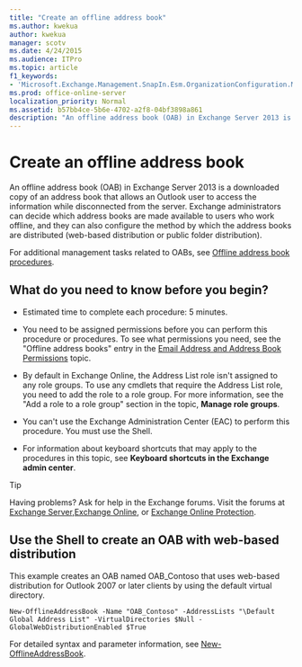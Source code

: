 ```yaml
---
title: "Create an offline address book"
ms.author: kwekua
author: kwekua
manager: scotv
ms.date: 4/24/2015
ms.audience: ITPro
ms.topic: article
f1_keywords:
- 'Microsoft.Exchange.Management.SnapIn.Esm.OrganizationConfiguration.Mailbox.NewOabWizardForm.OabIntroductionWizardPage'
ms.prod: office-online-server
localization_priority: Normal
ms.assetid: b57bb4ce-5b6e-4702-a2f8-04bf3898a861
description: "An offline address book (OAB) in Exchange Server 2013 is a downloaded copy of an address book that allows an Outlook user to access the information while disconnected from the server. Exchange administrators can decide which address books are made available to users who work offline, and they can also configure the method by which the address books are distributed (web-based distribution or public folder distribution)."
---
```


# Create an offline address book

An offline address book (OAB) in Exchange Server 2013 is a downloaded copy of an address book that allows an Outlook user to access the information while disconnected from the server. Exchange administrators can decide which address books are made available to users who work offline, and they can also configure the method by which the address books are distributed (web-based distribution or public folder distribution).
  
For additional management tasks related to OABs, see [Offline address book procedures](offline-address-book-procedures.md).
  
## What do you need to know before you begin?

- Estimated time to complete each procedure: 5 minutes.
    
- You need to be assigned permissions before you can perform this procedure or procedures. To see what permissions you need, see the "Offline address books" entry in the [Email Address and Address Book Permissions](http://technet.microsoft.com/library/1c1de09d-16ef-4424-9bfb-eb7edffbc8c2.aspx) topic. 
    
- By default in Exchange Online, the Address List role isn't assigned to any role groups. To use any cmdlets that require the Address List role, you need to add the role to a role group. For more information, see the "Add a role to a role group" section in the topic, **Manage role groups**.
    
- You can't use the Exchange Administration Center (EAC) to perform this procedure. You must use the Shell.
    
- For information about keyboard shortcuts that may apply to the procedures in this topic, see **Keyboard shortcuts in the Exchange admin center**.
    
> [!TIP]
> Having problems? Ask for help in the Exchange forums. Visit the forums at [Exchange Server](https://go.microsoft.com/fwlink/p/?linkId=60612),[Exchange Online](https://go.microsoft.com/fwlink/p/?linkId=267542), or [Exchange Online Protection](https://go.microsoft.com/fwlink/p/?linkId=285351). 
  
## Use the Shell to create an OAB with web-based distribution
<a name="UseShellWeb"> </a>

This example creates an OAB named OAB_Contoso that uses web-based distribution for Outlook 2007 or later clients by using the default virtual directory.
  
```
New-OfflineAddressBook -Name "OAB_Contoso" -AddressLists "\Default Global Address List" -VirtualDirectories $Null -GlobalWebDistributionEnabled $True
```

For detailed syntax and parameter information, see [New-OfflineAddressBook](http://technet.microsoft.com/library/8b9a3931-90c3-4b36-9dcb-5e2e65cd7e5e.aspx).
  

